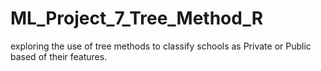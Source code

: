 # ML_Project_7_Tree_Method_R
exploring the use of tree methods to classify schools as Private or Public based of their features. 
